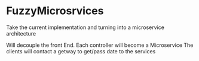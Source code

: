# FuzzyMicrosrvices
Take the current implementation and turning into a microservice architecture

Will decouple the front End.
Each controller will become a Microservice
The clients will contact a getway to get/pass date to the services

